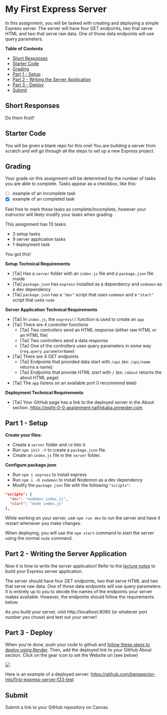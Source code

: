 # My First Express Server

In this assignment, you will be tasked with creating and deploying a simple Express server. The server will have four GET endpoints, two that serve HTML and two that serve raw data. One of those data endpoints will use query parameters.

**Table of Contents**
- [Short Responses](#short-responses)
- [Starter Code](#starter-code)
- [Grading](#grading)
- [Part 1 - Setup](#part-1---setup)
- [Part 2 - Writing the Server Application](#part-2---writing-the-server-application)
- [Part 3 - Deploy](#part-3---deploy)
- [Submit](#submit)

## Short Responses

Do them first!!

## Starter Code

You will be given a blank repo for this one! You are building a server from scratch and will go through all the steps to set up a new Express project.

## Grading

Your grade on this assignment will be determined by the number of tasks you are able to complete. Tasks appear as a checkbox, like this:

- [ ] example of an incomplete task
- [x] example of an completed task

Feel free to mark these tasks as complete/incomplete, however your instructor will likely modify your tasks when grading.

This assignment has 13 tasks:
- 3 setup tasks
- 9 server application tasks
- 1 deployment task

You got this!

**Setup Technical Requirements**

- [Tai] Has a `server` folder with an `index.js` file and a `package.json` file inside
- [Tai] `package.json` has `express` installed as a dependency and `nodemon` as a dev dependency
- [Tai] `package.json` has a `"dev"` script that uses `nodemon` and a `"start"` script that uses `node`

**Server Application Technical Requirements**

- [Tai] In `index.js`, the `express()` function is used to create an `app`
- [Tai] There are 4 controller functions
  - [Tai] Two controllers send an HTML response (either raw HTML or an HTML file)
  - [Tai] Two controllers send a data response
  - [Tai] One of the controllers uses query parameters in some way (`req.query.parameterName`)
- [Tai] There are 4 GET endpoints
  - [Tai] Endpoints that provided data start with `/api` (ex: `/api/name` returns a name)
  - [Tai] Endpoints that provide HTML start with `/` (ex: `/about` returns the about HTML page)
- [Tai] The `app` listens on an available port (I recommend `8080`)

**Deployment Technical Requirements**

- [Tai] Your GitHub page has a link to the deployed server in the About section. 
https://eight-0-0-assignment-taifinkaba.onrender.com

## Part 1 - Setup

**Create your files:**
* Create a `server` folder and `cd` into it.
* Run `npm init -Y` to create a `package.json` file.
* Create an `index.js` file in the `server` folder.

**Configure package.json**
* Run `npm i express` to install express
* Run `npm i -D nodemon` to install Nodemon as a dev dependency
* Modify the `package.json` file with the following `"scripts"`:

```json
"scripts": {
  "dev": "nodemon index.js",
  "start": "node index.js"
},
```

While working on your server, use `npm run dev` to run the server and have it restart whenever you make changes.

When deploying, you will use the `npm start` command to start the server using the normal `node` command.


## Part 2 - Writing the Server Application

Now it is time to write the server application! Refer to the [lecture notes](https://github.com/The-Marcy-Lab-School/8-0-0-intro-to-express) to build your Express server application.

The server should have four GET endpoints, two that serve HTML and two that serve raw data. One of those data endpoints will use query parameters. It is entirely up to *you* to decide the names of the endpoints your server makes available. However, the endpoints should follow the requirements below.

As you build your server, visit http://localhost:8080 (or whatever port number you chose) and test out your server!

## Part 3 - Deploy

When you're done, push your code to github and [follow these steps to deploy using Render](https://github.com/The-Marcy-Lab-School/render-deployment-instructions). Then, add the deployed link to your GitHub About section. Click on the gear icon to set the Website url (see below)

![](./images/deployed-github.png)

Here is an example of a deployed server: https://github.com/benspector-mls/first-express-server-f23-test

## Submit

Submit a link to your GitHub repository on Canvas.

